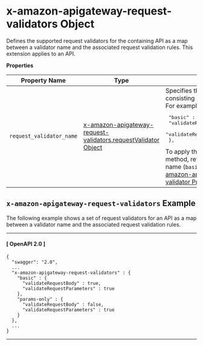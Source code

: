 # x\-amazon\-apigateway\-request\-validators Object<a name="api-gateway-swagger-extensions-request-validators"></a>

 Defines the supported request validators for the containing API as a map between a validator name and the associated request validation rules\. This extension applies to an API\.


**Properties**  

| Property Name | Type | Description | 
| --- | --- | --- | 
| `request_validator_name` | [x\-amazon\-apigateway\-request\-validators\.requestValidator Object](api-gateway-swagger-extensions-request-validators.requestValidator.md) |  Specifies the validation rules consisting of the named validator\. For example:  <pre>    "basic" : {<br />      "validateRequestBody" : true,<br />      "validateRequestParameters" : true<br />    },<br /></pre> To apply this validator to a specific method, reference the validator name \(`basic`\) as the value of the [x\-amazon\-apigateway\-request\-validator Property](api-gateway-swagger-extensions-request-validator.md) property\.  | 

## `x-amazon-apigateway-request-validators` Example<a name="api-gateway-swagger-extensions-request-validators-example"></a>

 The following example shows a set of request validators for an API as a map between a validator name and the associated request validation rules\.

------
#### [ OpenAPI 2\.0 ]

```
{
  "swagger": "2.0",
  ...
  "x-amazon-apigateway-request-validators" : {
    "basic" : {
      "validateRequestBody" : true,
      "validateRequestParameters" : true
    },
    "params-only" : {
      "validateRequestBody" : false,
      "validateRequestParameters" : true
    }
  },
  ...
}
```

------